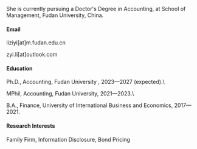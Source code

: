 

She is currently pursuing a Doctor's Degree in Accounting, at School of Management, Fudan University, China.

#### Email
liziyi[at]m.fudan.edu.cn

zyi.li[at]outlook.com

#### Education
Ph.D., Accounting, Fudan University , 2023—2027 (expected).\

MPhil, Accounting, Fudan University, 2021—2023.\

B.A., Finance, University of International Business and Economics, 2017—2021.

#### Research Interests
Family Firm, Information Disclosure, Bond Pricing

